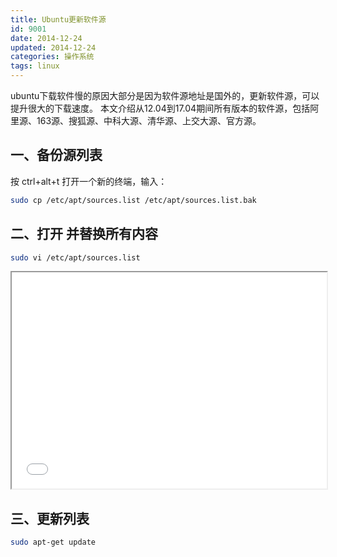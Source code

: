 ```yaml
---
title: Ubuntu更新软件源
id: 9001
date: 2014-12-24
updated: 2014-12-24
categories: 操作系统
tags: linux
---
```


ubuntu下载软件慢的原因大部分是因为软件源地址是国外的，更新软件源，可以提升很大的下载速度。
本文介绍从12.04到17.04期间所有版本的软件源，包括阿里源、163源、搜狐源、中科大源、清华源、上交大源、官方源。
<!--more-->

## 一、备份源列表
按 ctrl+alt+t 打开一个新的终端，输入：
```bash
sudo cp /etc/apt/sources.list /etc/apt/sources.list.bak
```

## 二、打开 并替换所有内容
```bash
sudo vi /etc/apt/sources.list
```
<iframe src="/static/other/ubuntu.html" width="100%" height="346px"></iframe>

## 三、更新列表
```bash
sudo apt-get update
```
